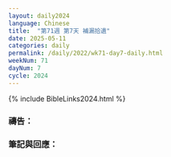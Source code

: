 ```yaml
---
layout: daily2024
language: Chinese
title:  "第71週 第7天 補漏拾遺"
date: 2025-05-11
categories: daily
permalink: /daily/2022/wk71-day7-daily.html
weekNum: 71
dayNum: 7
cycle: 2024
---
```


{% include BibleLinks2024.html %}

### 禱告：

### 筆記與回應：
